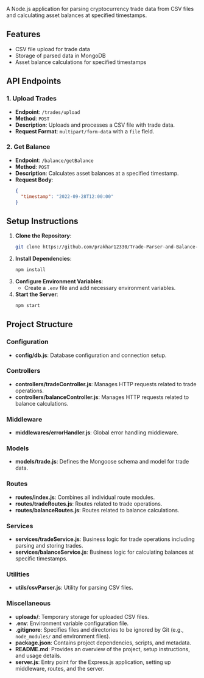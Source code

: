 A Node.js application for parsing cryptocurrency trade data from CSV files and calculating asset balances at specified timestamps.

## Features

- CSV file upload for trade data
- Storage of parsed data in MongoDB
- Asset balance calculations for specified timestamps

## API Endpoints

### 1. Upload Trades

- **Endpoint**: `/trades/upload`
- **Method**: `POST`
- **Description**: Uploads and processes a CSV file with trade data.
- **Request Format**: `multipart/form-data` with a `file` field.

### 2. Get Balance

- **Endpoint**: `/balance/getBalance`
- **Method**: `POST`
- **Description**: Calculates asset balances at a specified timestamp.
- **Request Body**:
  ```json
  {
    "timestamp": "2022-09-28T12:00:00"
  }
  ```

## Setup Instructions

1. **Clone the Repository**:
   ```bash
   git clone https://github.com/prakhar12330/Trade-Parser-and-Balance-Calculator.git
   ```
2. **Install Dependencies**:
   ```bash
   npm install
   ```
3. **Configure Environment Variables**:
   - Create a `.env` file and add necessary environment variables.
4. **Start the Server**:
   ```bash
   npm start
   ```

## Project Structure

### Configuration

- **config/db.js**: Database configuration and connection setup.

### Controllers

- **controllers/tradeController.js**: Manages HTTP requests related to trade operations.
- **controllers/balanceController.js**: Manages HTTP requests related to balance calculations.

### Middleware

- **middlewares/errorHandler.js**: Global error handling middleware.

### Models

- **models/trade.js**: Defines the Mongoose schema and model for trade data.

### Routes

- **routes/index.js**: Combines all individual route modules.
- **routes/tradeRoutes.js**: Routes related to trade operations.
- **routes/balanceRoutes.js**: Routes related to balance calculations.

### Services

- **services/tradeService.js**: Business logic for trade operations including parsing and storing trades.
- **services/balanceService.js**: Business logic for calculating balances at specific timestamps.

### Utilities

- **utils/csvParser.js**: Utility for parsing CSV files.

### Miscellaneous

- **uploads/**: Temporary storage for uploaded CSV files.
- **.env**: Environment variable configuration file.
- **.gitignore**: Specifies files and directories to be ignored by Git (e.g., `node_modules/` and environment files).
- **package.json**: Contains project dependencies, scripts, and metadata.
- **README.md**: Provides an overview of the project, setup instructions, and usage details.
- **server.js**: Entry point for the Express.js application, setting up middleware, routes, and the server.
